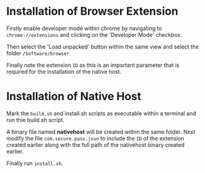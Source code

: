# Installation of Browser Extension

Firstly enable developer mode within chrome by navigating to `chrome://extensions` and clicking on the 'Developer Mode' checkbox.

Then select the 'Load unpacked' button within the same view and select the folder `/Software/browser`. 

Finally note the extension `ID`
as this is an important parameter that is required for the installation of the native host.

# Installation of Native Host

Mark the `build.sh` and install.sh scripts as executable within a terminal and run thie build.sh script. 

A binary file named **nativehost** will be created within the
same folder. Next modify the file `com.secure.pass.json` to include the `ID` of the extension created earlier along with the full path of the nativehost binary created
earlier. 

Finally run `install.sh`.
